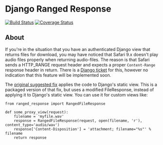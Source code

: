 # Django Ranged Response
[![Build Status](https://travis-ci.org/i3thuan5/django-ranged-response.svg?branch=master)](https://travis-ci.org/i3thuan5/django-ranged-response)
[![Coverage Status](https://coveralls.io/repos/github/i3thuan5/django-ranged-response/badge.svg?branch=master)](https://coveralls.io/github/i3thuan5/django-ranged-response?branch=master)

## About
If you're in the situation that you have an authenticated Django view that returns
files for download, you may have noticed that Safari 9.x doesn't play audio files
properly when returning audio-files. The reason is that Safari sends a HTTP_RANGE request header and expects a proper `Content-Range` response header in return.
There is a [Django ticket](https://code.djangoproject.com/ticket/22479)
for this, however no indication that this feature will be implemented soon.

The [original suggested fix](https://github.com/satchamo/django/commit/2ce75c5c4bee2a858c0214d136bfcd351fcde11d)
applies the code to Django's static view. This is a packaged version of that fix,
but uses a modified FileResponse, instead of applying it to Django's static view.
You can use it for custom views like:

    from ranged_response import RangedFileResponse

    def some_proxy_view(request):
        filename = 'myfile.wav'
        response = RangedFileResponse(request, open(filename, 'r'), content_type='audio/wav')
        response['Content-Disposition'] = 'attachment; filename="%s"' % filename
        return response
